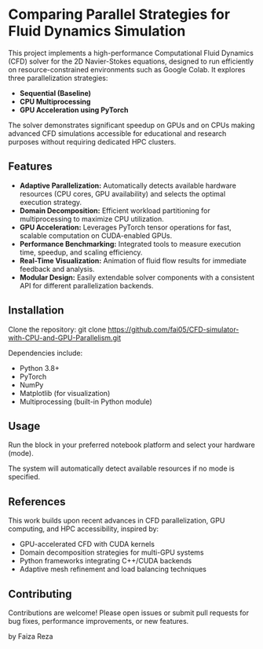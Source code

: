 # Comparing Parallel Strategies for Fluid Dynamics Simulation
This project implements a high-performance Computational Fluid Dynamics (CFD) solver for the 2D Navier-Stokes equations, designed to run efficiently on resource-constrained environments such as Google Colab. It explores three parallelization strategies:

- **Sequential (Baseline)**
- **CPU Multiprocessing**
- **GPU Acceleration using PyTorch**

The solver demonstrates significant speedup on GPUs and on CPUs making advanced CFD simulations accessible for educational and research purposes without requiring dedicated HPC clusters.

## Features

- **Adaptive Parallelization:** Automatically detects available hardware resources (CPU cores, GPU availability) and selects the optimal execution strategy.
- **Domain Decomposition:** Efficient workload partitioning for multiprocessing to maximize CPU utilization.
- **GPU Acceleration:** Leverages PyTorch tensor operations for fast, scalable computation on CUDA-enabled GPUs.
- **Performance Benchmarking:** Integrated tools to measure execution time, speedup, and scaling efficiency.
- **Real-Time Visualization:** Animation of fluid flow results for immediate feedback and analysis.
- **Modular Design:** Easily extendable solver components with a consistent API for different parallelization backends.

## Installation
Clone the repository:
git clone https://github.com/fai05/CFD-simulator-with-CPU-and-GPU-Parallelism.git

Dependencies include:
- Python 3.8+
- PyTorch
- NumPy
- Matplotlib (for visualization)
- Multiprocessing (built-in Python module)

## Usage
Run the block in your preferred notebook platform and select your hardware (mode).

The system will automatically detect available resources if no mode is specified.

## References

This work builds upon recent advances in CFD parallelization, GPU computing, and HPC accessibility, inspired by:

- GPU-accelerated CFD with CUDA kernels
- Domain decomposition strategies for multi-GPU systems
- Python frameworks integrating C++/CUDA backends
- Adaptive mesh refinement and load balancing techniques

## Contributing

Contributions are welcome! Please open issues or submit pull requests for bug fixes, performance improvements, or new features.

by Faiza Reza 
